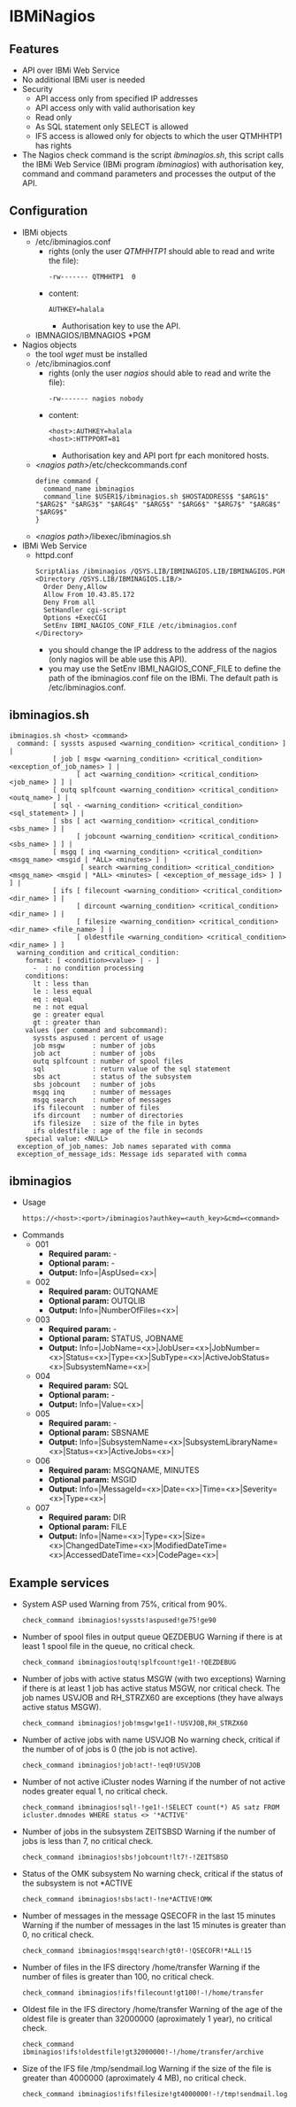 # IBMiNagios

## Features

- API over IBMi Web Service
- No additional IBMi user is needed
- Security
  - API access only from specified IP addresses
  - API access only with valid authorisation key
  - Read only
  - As SQL statement only SELECT is allowed
  - IFS access is allowed only for objects to which the user QTMHHTP1 has rights
- The Nagios check command is the script *ibminagios.sh*, this script calls the IBMi Web Service (IBMi program *ibminagios*) with authorisation key, command and command parameters and processes the output of the API.

## Configuration

- IBMi objects
  - /etc/ibminagios.conf
    - rights (only the user *QTMHHTP1* should able to read and write the file):
      ```
      -rw------- QTMHHTP1  0
      ```
    - content:
      ```
      AUTHKEY=halala
      ```
      - Authorisation key to use the API.
  - IBMNAGIOS/IBMNAGIOS *PGM
- Nagios objects
  - the tool *wget* must be installed
  - /etc/ibminagios.conf
    - rights (only the user *nagios* should able to read and write the file):
      ```
      -rw------- nagios nobody
      ```
    - content:
      ```
      <host>:AUTHKEY=halala
      <host>:HTTPPORT=81
      ```
      - Authorisation key and API port fpr each monitored hosts.
  - *&lt;nagios path&gt;*/etc/checkcommands.conf
    ```
    define command {
      command_name ibminagios
      command_line $USER1$/ibminagios.sh $HOSTADDRESS$ "$ARG1$" "$ARG2$" "$ARG3$" "$ARG4$" "$ARG5$" "$ARG6$" "$ARG7$" "$ARG8$" "$ARG9$"
    }
    ```
  - *&lt;nagios path&gt;*/libexec/ibminagios.sh
- IBMi Web Service
  - httpd.conf
    ```
    ScriptAlias /ibminagios /QSYS.LIB/IBMINAGIOS.LIB/IBMINAGIOS.PGM
    <Directory /QSYS.LIB/IBMINAGIOS.LIB/>
      Order Deny,Allow
      Allow From 10.43.85.172
      Deny From all
      SetHandler cgi-script
      Options +ExecCGI
      SetEnv IBMI_NAGIOS_CONF_FILE /etc/ibminagios.conf
    </Directory>
    ```
    - you should change the IP address to the address of the nagios (only nagios will be able use this API).
    - you may use the SetEnv IBMI_NAGIOS_CONF_FILE to define the path of the ibminagios.conf file on the IBMi. The default path is /etc/ibminagios.conf.

## ibminagios.sh

```
ibminagios.sh <host> <command>
  command: [ syssts aspused <warning_condition> <critical_condition> ] |
           [ job [ msgw <warning_condition> <critical_condition> <exception_of_job_names> ] |
                 [ act <warning_condition> <critical_condition> <job_name> ] ] |
           [ outq splfcount <warning_condition> <critical_condition> <outq_name> ] |
           [ sql - <warning_condition> <critical_condition> <sql_statement> ] |
           [ sbs [ act <warning_condition> <critical_condition> <sbs_name> ] |
                 [ jobcount <warning_condition> <critical_condition> <sbs_name> ] ] |
           [ msgq [ inq <warning_condition> <critical_condition> <msgq_name> <msgid | *ALL> <minutes> ] |
                  [ search <warning_condition> <critical_condition> <msgq_name> <msgid | *ALL> <minutes> [ <exception_of_message_ids> ] ] ] |
           [ ifs [ filecount <warning_condition> <critical_condition> <dir_name> ] |
                 [ dircount <warning_condition> <critical_condition> <dir_name> ] |
                 [ filesize <warning_condition> <critical_condition> <dir_name> <file_name> ] |
                 [ oldestfile <warning_condition> <critical_condition> <dir_name> ] ]
  warning_condition and critical_condition:
    format: [ <condition><value> | - ]
      -  : no condition processing
    conditions:
      lt : less than 
      le : less equal 
      eq : equal
      ne : not equal 
      ge : greater equal
      gt : greater than
    values (per command and subcommand):
      syssts aspused : percent of usage
      job msgw       : number of jobs
      job act        : number of jobs
      outq splfcount : number of spool files
      sql            : return value of the sql statement
      sbs act        : status of the subsystem
      sbs jobcount   : number of jobs
      msgq inq       : number of messages
      msgq search    : number of messages
      ifs filecount  : number of files
      ifs dircount   : number of directories
      ifs filesize   : size of the file in bytes
      ifs oldestfile : age of the file in seconds
    special value: <NULL>
  exception_of_job_names: Job names separated with comma
  exception_of_message_ids: Message ids separated with comma  
```

## ibminagios

- Usage
  ```
  https://<host>:<port>/ibminagios?authkey=<auth_key>&cmd=<command>
  ```
- Commands
  - 001
    - **Required param:** -
    - **Optional param:** -
    - **Output:** Info=|AspUsed=&lt;x&gt;|
  - 002
    - **Required param:** OUTQNAME
    - **Optional param:** OUTQLIB
    - **Output:** Info=|NumberOfFiles=&lt;x&gt;|
  - 003
    - **Required param:** -
    - **Optional param:** STATUS, JOBNAME
    - **Output:** Info=|JobName=&lt;x&gt;|JobUser=&lt;x&gt;|JobNumber=&lt;x&gt;|Status=&lt;x&gt;|Type=&lt;x&gt;|SubType=&lt;x&gt;|ActiveJobStatus=&lt;x&gt;|SubsystemName=&lt;x&gt;|
  - 004
    - **Required param:** SQL
    - **Optional param:** -
    - **Output:** Info=|Value=&lt;x&gt;|
  - 005
    - **Required param:** -
    - **Optional param:** SBSNAME
    - **Output:** Info=|SubsystemName=&lt;x&gt;|SubsystemLibraryName=&lt;x&gt;|Status=&lt;x&gt;|ActiveJobs=&lt;x&gt;|
  - 006
    - **Required param:** MSGQNAME, MINUTES
    - **Optional param:** MSGID
    - **Output:** Info=|MessageId=&lt;x&gt;|Date=&lt;x&gt;|Time=&lt;x&gt;|Severity=&lt;x&gt;|Type=&lt;x&gt;|
  - 007
    - **Required param:** DIR
    - **Optional param:** FILE
    - **Output:** Info=|Name=&lt;x&gt;|Type=&lt;x&gt;|Size=&lt;x&gt;|ChangedDateTime=&lt;x&gt;|ModifiedDateTime=&lt;x&gt;|AccessedDateTime=&lt;x&gt;|CodePage=&lt;x&gt;|

## Example services

- System ASP used
  Warning from 75%, critical from 90%.
  ```
  check_command ibminagios!syssts!aspused!ge75!ge90
  ```
- Number of spool files in output queue QEZDEBUG
  Warning if there is at least 1 spool file in the queue, no critical check.
  ```
  check_command ibminagios!outq!splfcount!ge1!-!QEZDEBUG
  ```
- Number of jobs with active status MSGW (with two exceptions)
  Warning if there is at least 1 job has active status MSGW, nor critical check. The job names USVJOB and RH_STRZX60 are exceptions (they have always active status MSGW).
  ```
  check_command ibminagios!job!msgw!ge1!-!USVJOB,RH_STRZX60
  ```
- Number of active jobs with name USVJOB
  No warning check, critical if the number of of jobs is 0 (the job is not active).
  ```
  check_command ibminagios!job!act!-!eq0!USVJOB
  ```
- Number of not active iCluster nodes
  Warning if the number of not active nodes greater equal 1, no critical check. 
  ```
  check_command ibminagios!sql!-!ge1!-!SELECT count(*) AS satz FROM icluster.dmnodes WHERE status <> '*ACTIVE'
  ```
- Number of jobs in the subsystem ZEITSBSD
  Warning if the number of jobs is less than 7, no critical check.
  ```
  check_command ibminagios!sbs!jobcount!lt7!-!ZEITSBSD
  ```
- Status of the OMK subsystem
  No warning check, critical if the status of the subsystem is not *ACTIVE
  ```
  check_command ibminagios!sbs!act!-!ne*ACTIVE!OMK
  ```
- Number of messages in the message QSECOFR in the last 15 minutes
  Warning if the number of messages in the last 15 minutes is greater than 0, no critical check.
  ```
  check_command ibminagios!msgq!search!gt0!-!QSECOFR!*ALL!15
  ```
- Number of files in the IFS directory /home/transfer
  Warning if the number of files is greater than 100, no critical check.
  ```
  check_command ibminagios!ifs!filecount!gt100!-!/home/transfer
  ```
- Oldest file in the IFS directory /home/transfer
  Warning of the age of the oldest file is greater than 32000000 (aproximately 1 year), no critical check.
  ```
  check_command ibminagios!ifs!oldestfile!gt32000000!-!/home/transfer/archive
  ```
- Size of the IFS file /tmp/sendmail.log
  Warning if the size of the file is greater than 4000000 (aproximately 4 MB), no critical check.
  ```
  check_command ibminagios!ifs!filesize!gt4000000!-!/tmp!sendmail.log
  ```
